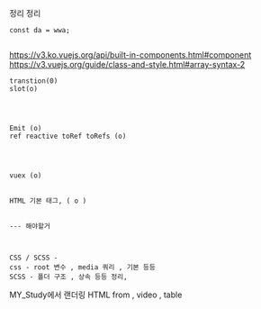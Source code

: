 정리 정리

```javascrpit
const da = wwa;


```

https://v3.ko.vuejs.org/api/built-in-components.html#component
https://v3.vuejs.org/guide/class-and-style.html#array-syntax-2

```공용
transtion(0)
slot(o)



```

```Vue3

Emit (o)
ref reactive toRef toRefs (o)


```

```기타


vuex (o)


HTML 기본 태그, ( o )


--- 해야할거



CSS / SCSS -
css - root 변수 , media 쿼리 , 기본 등등
SCSS - 폴더 구조 , 상속 등등 정리,

```

MY_Study에서 랜더링
HTML from , video , table
